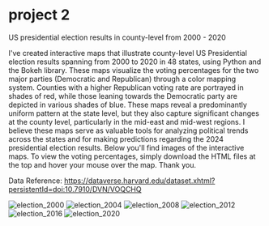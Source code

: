 # project 2

US presidential election results in county-level from 2000 - 2020

I've created interactive maps that illustrate county-level US Presidential election results spanning from 2000 to 2020 in 48 states, using Python and the Bokeh library. These maps visualize the voting percentages for the two major parties (Democratic and Republican) through a color mapping system. Counties with a higher Republican voting rate are portrayed in shades of red, while those leaning towards the Democratic party are depicted in various shades of blue. These maps reveal a predominantly uniform pattern at the state level, but they also capture significant changes at the county level, particularly in the mid-east and mid-west regions. I believe these maps serve as valuable tools for analyzing political trends across the states and for making predictions regarding the 2024 presidential election results. Below you'll find images of the interactive maps. To view the voting percentages, simply download the HTML files at the top and hover your mouse over the map. Thank you.

Data Reference: https://dataverse.harvard.edu/dataset.xhtml?persistentId=doi:10.7910/DVN/VOQCHQ

![election_2000](https://github.com/jaenaldo/project1/assets/72944189/a3e8eb2c-10f0-42a0-9d7d-a58353445067)
![election_2004](https://github.com/jaenaldo/project1/assets/72944189/082da5f7-530c-4732-8ca6-0762a444600d)
![election_2008](https://github.com/jaenaldo/project1/assets/72944189/dc3b030a-5bf3-44a6-bf00-c03d9bbdf587)
![election_2012](https://github.com/jaenaldo/project1/assets/72944189/d2e0db7d-a547-41f1-9e99-408d96e5db2b)
![election_2016](https://github.com/jaenaldo/project1/assets/72944189/99c6997d-0337-4594-bc0a-5f131a8fd403)
![election_2020](https://github.com/jaenaldo/project1/assets/72944189/836c3950-bb1a-4cb5-95c4-767e74229612)

